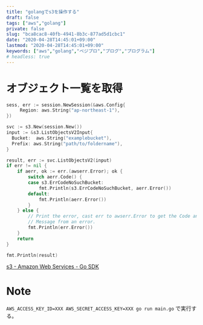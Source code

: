 ```yaml
---
title: "golangでs3を操作する"
draft: false
tags: ["aws","golang"]
private: false
slug: "bca8cac8-40fb-4941-8b3c-877ad5d1cbc1"
date: "2020-04-28T14:45:01+09:00"
lastmod: "2020-04-28T14:45:01+09:00"
keywords: ["aws","golang","ベジプロ","プログ","プログラム"]
# headless: true
---
```



# オブジェクト一覧を取得
```go
sess, err := session.NewSession(&aws.Config{
	 Region: aws.String("ap-northeast-1"),
})

svc := s3.New(session.New())
input := &s3.ListObjectsV2Input{
  Bucket:  aws.String("examplebucket"),
  Prefix: aws.String("path/to/foldername"),
}

result, err := svc.ListObjectsV2(input)
if err != nil {
    if aerr, ok := err.(awserr.Error); ok {
        switch aerr.Code() {
        case s3.ErrCodeNoSuchBucket:
            fmt.Println(s3.ErrCodeNoSuchBucket, aerr.Error())
        default:
            fmt.Println(aerr.Error())
        }
    } else {
        // Print the error, cast err to awserr.Error to get the Code and
        // Message from an error.
        fmt.Println(err.Error())
    }
    return
}

fmt.Println(result)
```

[s3 - Amazon Web Services - Go SDK](https://docs.aws.amazon.com/sdk-for-go/api/service/s3/#S3.ListObjectsV2)

# Note
`AWS_ACCESS_KEY_ID=XXX AWS_SECRET_ACCESS_KEY=XXX go run main.go` で実行する。
